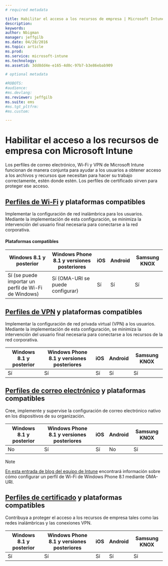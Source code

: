 ```yaml
---
# required metadata

title: Habilitar el acceso a los recursos de empresa | Microsoft Intune
description:
keywords:
author: Nbigman
manager: jeffgilb
ms.date: 04/28/2016
ms.topic: article
ms.prod:
ms.service: microsoft-intune
ms.technology:
ms.assetid: 3dd8dd4e-e165-4d0c-97b7-b3e86ebab909

# optional metadata

#ROBOTS:
#audience:
#ms.devlang:
ms.reviewer: jeffgilb
ms.suite: ems
#ms.tgt_pltfrm:
#ms.custom:

---
```


# Habilitar el acceso a los recursos de empresa con Microsoft Intune
Los perfiles de correo electrónico, Wi-Fi y VPN de Microsoft Intune funcionan de manera conjunta para ayudar a los usuarios a obtener acceso a los archivos y recursos que necesitan para hacer su trabajo correctamente, estén donde estén. Los perfiles de certificado sirven para proteger ese acceso.

## [Perfiles de Wi-Fi](wi-fi-connections-in-microsoft-intune.md) y plataformas compatibles

Implementar la configuración de red inalámbrica para los usuarios. Mediante la implementación de esta configuración, se minimiza la intervención del usuario final necesaria para conectarse a la red corporativa.
#### Plataformas compatibles

|Windows 8.1 y posterior|Windows Phone 8.1 y versiones posteriores|iOS|Android|Samsung KNOX|
|---------------------|---------------------------|---|-------|------------|
|Sí (se puede importar un perfil de Wi-Fi de Windows)|Sí (OMA-URI se puede configurar) |Sí|Sí|Sí|

## [Perfiles de VPN](vpn-connections-in-microsoft-intune.md) y plataformas compatibles
Implementar la configuración de red privada virtual (VPN) a los usuarios. Mediante la implementación de esta configuración, se minimiza la intervención del usuario final necesaria para conectarse a los recursos de la red corporativa.

|Windows 8.1 y posterior|Windows Phone 8.1 y versiones posteriores|iOS|Android|Samsung KNOX|
|---------------------|---------------------------|---|-------|------------|
|Sí|Sí|Sí|Sí|Sí|

## [Perfiles de correo electrónico](configure-access-to-corporate-email-using-email-profiles-with-microsoft-intune.md) y plataformas compatibles
Cree, implemente y supervise la configuración de correo electrónico nativo en los dispositivos de su organización.

|Windows 8.1 y posterior|Windows Phone 8.1 y versiones posteriores|iOS|Android|Samsung KNOX|
|---------------------|---------------------------|---|-------|------------|
|No|Sí|Sí|No|Sí|
> [!NOTE]
> [En esta entrada de blog del equipo de Intune](http://blogs.technet.com/b/microsoftintune/archive/2015/02/23/using-oma-uri-to-create-custom-wi-fi-profiles-for-windows-phone-8-1.aspx) encontrará información sobre cómo configurar un perfil de Wi-Fi de Windows Phone 8.1 mediante OMA-URI.

## [Perfiles de certificado](secure-resource-access-with-certificate-profiles.md) y plataformas compatibles
Contribuya a proteger el acceso a los recursos de empresa tales como las redes inalámbricas y las conexiones VPN.

|Windows 8.1 y posterior|Windows Phone 8.1 y versiones posteriores|iOS|Android|Samsung KNOX|
|---------------------|---------------------------|---|-------|------------|
|Sí|Sí|Sí|Sí|Sí|


<!--HONumber=May16_HO1-->


